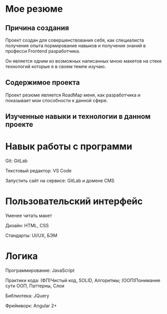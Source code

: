 # Мое резюме
## Причина создания
Проект создан для совершенствования себя, как специалиста получения опыта пормирование навыков и получения знаний в професси Frontend разработчика.

Он является одним из возможных написанных мною макетов на стеке технологий которые я в своем темпе изучаю.
## Содержимое проекта
Проект резюме является RoadMap меня, как разработчика и показывает мои способности к данной сфере.
## Изученные навыки и технологии в данном проекте

# Навык работы с программи
Git: GitLab

Текстовый редактор: VS Code

Запустить сайт на сервисе: GitLab и домене CMS
# Пользовательский интерфейс
Уменее читать макет

Дизайн: HTML, CSS

Стандарты: UI/UX, БЭМ
# Логика
Программирование: JavaScript

Практики кода: (ФП)Чистый код, SOLID, Алгоритмы; (ООП)Понимание сути ООП, Паттерны, Слои

Библиотека: JQuery

Фреймворк: Angular 2+


